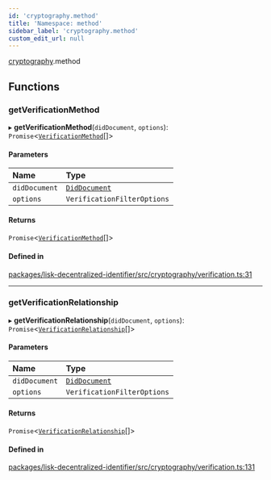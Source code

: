 ```yaml
---
id: 'cryptography.method'
title: 'Namespace: method'
sidebar_label: 'cryptography.method'
custom_edit_url: null
---
```


[cryptography](cryptography.md).method

## Functions

### getVerificationMethod

▸ **getVerificationMethod**(`didDocument`, `options`): `Promise`<[`VerificationMethod`](../interfaces/VerificationMethod.md)[]\>

#### Parameters

| Name          | Type                                          |
| :------------ | :-------------------------------------------- |
| `didDocument` | [`DidDocument`](../interfaces/DidDocument.md) |
| `options`     | `VerificationFilterOptions`                   |

#### Returns

`Promise`<[`VerificationMethod`](../interfaces/VerificationMethod.md)[]\>

#### Defined in

[packages/lisk-decentralized-identifier/src/cryptography/verification.ts:31](https://github.com/aldhosutra/lisk-did/blob/0afbaf5/packages/lisk-decentralized-identifier/src/cryptography/verification.ts#L31)

---

### getVerificationRelationship

▸ **getVerificationRelationship**(`didDocument`, `options`): `Promise`<[`VerificationRelationship`](../modules.md#verificationrelationship)[]\>

#### Parameters

| Name          | Type                                          |
| :------------ | :-------------------------------------------- |
| `didDocument` | [`DidDocument`](../interfaces/DidDocument.md) |
| `options`     | `VerificationFilterOptions`                   |

#### Returns

`Promise`<[`VerificationRelationship`](../modules.md#verificationrelationship)[]\>

#### Defined in

[packages/lisk-decentralized-identifier/src/cryptography/verification.ts:131](https://github.com/aldhosutra/lisk-did/blob/0afbaf5/packages/lisk-decentralized-identifier/src/cryptography/verification.ts#L131)
